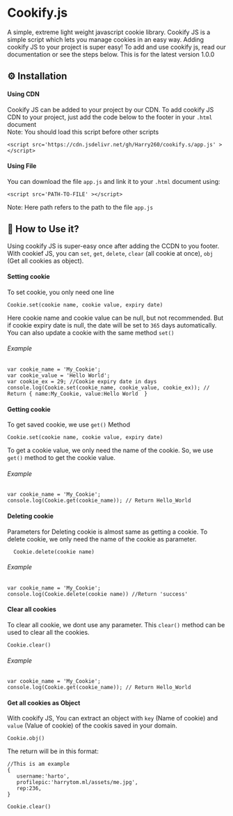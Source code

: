 # Cookify.js
A simple, extreme light weight javascript cookie library. Cookify JS is a simple script which lets you manage cookies in an easy way. Adding cookify JS to your project is super easy! To add and use cookify js, read our documentation or see the steps below. This is for the latest version 1.0.0

## ⚙️ Installation

#### Using CDN

Cookify JS can be added to your project by our CDN. To add cookify JS CDN to your project, just add the code below to the footer in your `.html` document
<br>Note: You should load this script before other scripts
```
<script src='https://cdn.jsdelivr.net/gh/Harry260/cookify.s/app.js' ></script>
```
#### Using File
You can download the file `app.js` and link it to your `.html` document using:<br>
```
<script src='PATH-TO-FILE' ></script>
```
Note: Here path refers to the path to the file `app.js`
<br>
## 🤔 How to Use it?
Using cookify JS is super-easy once after adding the CCDN to you footer. With cookief JS, you can `set`, `get`, `delete`, `clear` (all cookie at once),  `obj` (Get all cookies as object).

#### Setting cookie
To set cookie, you only need one line
```
Cookie.set(cookie name, cookie value, expiry date)
```

Here cookie name and cookie value can be null, but not recommended. But if cookie expiry date is null, the date will be set to `365` days automatically. You can also update a cookie with the same method `set()`

###### Example
```
var cookie_name = 'My_Cookie';
var cookie_value = 'Hello World';
var cookie_ex = 29; //Cookie expiry date in days
console.log(Cookie.set(cookie_name, cookie_value, cookie_ex)); // Return { name:My_Cookie, value:Hello World  }
```

#### Getting cookie
To get saved cookie, we use `get()` Method
```
Cookie.set(cookie name, cookie value, expiry date)
```

To get a cookie value, we only need the name of the cookie. So, we use `get()` method to get the cookie value.

###### Example
```
var cookie_name = 'My_Cookie';
console.log(Cookie.get(cookie_name)); // Return Hello_World
```

#### Deleting cookie
Parameters for Deleting cookie is almost same as getting a cookie.
To delete cookie, we only need the name of the cookie as parameter. 

```
  Cookie.delete(cookie name)
```

###### Example
```
var cookie_name = 'My_Cookie';
console.log(Cookie.delete(cookie name)) //Return 'success'
```

#### Clear all cookies
To clear all cookie, we dont use any parameter. This `clear()` method can be used to clear all the cookies.
```
Cookie.clear()
```

###### Example
```
var cookie_name = 'My_Cookie';
console.log(Cookie.get(cookie_name)); // Return Hello_World
```


#### Get all cookies as Object
With cookify JS, You can extract an object with `key` (Name of cookie) and `value` (Value of cookie) of the cookis saved in your domain.<br>

```
Cookie.obj()
```

The return will be in this format:
```
//This is am example
{
   username:'harto',
   profilepic:'harrytom.ml/assets/me.jpg',
   rep:236,
}
```

```
Cookie.clear()
```
